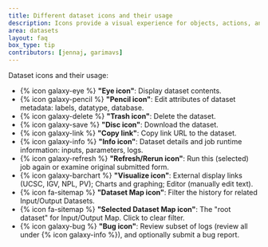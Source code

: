 ```yaml
---
title: Different dataset icons and their usage
description: Icons provide a visual experience for objects, actions, and ideas
area: datasets
layout: faq
box_type: tip
contributors: [jennaj, garimavs]
---
```


Dataset icons and their usage: 

- {% icon galaxy-eye %} **"Eye icon"**: Display dataset contents.
- {% icon galaxy-pencil %} **"Pencil icon"**: Edit attributes of dataset metadata: labels, datatype, database.
- {% icon galaxy-delete %} **"Trash icon"**: Delete the dataset.
- {% icon galaxy-save %} **"Disc icon"**: Download the dataset.
- {% icon galaxy-link %} **"Copy link"**: Copy link URL to the dataset.
- {% icon galaxy-info %} **"Info icon"**: Dataset details and job runtime information: inputs, parameters, logs.
- {% icon galaxy-refresh %} **"Refresh/Rerun icon"**: Run this (selected) job again or examine original submitted form.
- {% icon galaxy-barchart %} **"Visualize icon"**: External display links (UCSC, IGV, NPL, PV); Charts and graphing; Editor (manually edit text).
- {% icon fa-sitemap %} **"Dataset Map icon"**: Filter the history for related Input/Output Datasets.
- {% icon fa-sitemap %} **"Selected Dataset Map icon"**: The "root dataset" for Input/Output Map. Click to clear filter.
- {% icon galaxy-bug %} **"Bug icon"**: Review subset of logs (review all under {% icon galaxy-info %}), and optionally submit a bug report.
